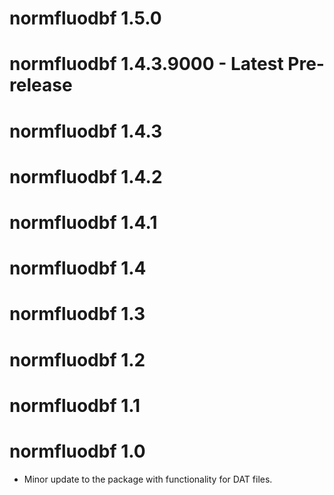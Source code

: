 # normfluodbf 1.5.0

# normfluodbf 1.4.3.9000 - Latest Pre-release

# normfluodbf 1.4.3

# normfluodbf 1.4.2

# normfluodbf 1.4.1

# normfluodbf 1.4

# normfluodbf 1.3

# normfluodbf 1.2

# normfluodbf 1.1

# normfluodbf 1.0

-   Minor update to the package with functionality for DAT files.

